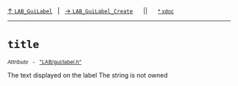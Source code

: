 [&#8593; `LAB_GuiLabel`](LAB--gui--labelh--lab_guilabel.md)&nbsp;&nbsp;&nbsp;|&nbsp;&nbsp;&nbsp;[&#8594; `LAB_GuiLabel_Create`](LAB--gui--labelh--lab_guilabel--lab_guilabel_create.md)&nbsp;&nbsp;&nbsp;&nbsp;&nbsp;&nbsp;||&nbsp;&nbsp;&nbsp;&nbsp;&nbsp;&nbsp;<small>[\* xdoc](../xdoc/LAB\gui.xmd#L244)</small>
***

# `title`
<small>*Attribute* &nbsp; - &nbsp; ["LAB/gui/label.h"](../include/LAB/gui/label.h)</small>  

The text displayed on the label
The string is not owned

